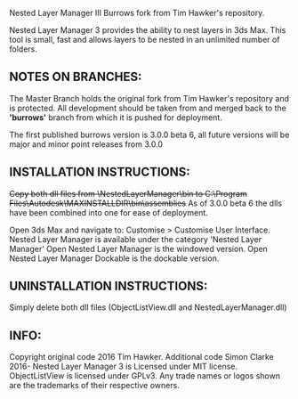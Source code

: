 Nested Layer Manager III Burrows fork from Tim Hawker's repository.

Nested Layer Manager 3 provides the ability to nest layers in 3ds Max. This tool is small, fast and allows layers to be nested in an unlimited number of folders.


NOTES ON BRANCHES:
--------------------------------------
The Master Branch holds the original fork from Tim Hawker's repository and is protected. All development should be taken from and merged back to the **'burrows'** branch from which it is pushed for deployment. 

The first published burrows version is 3.0.0 beta 6, all future versions will be major and minor point releases from 3.0.0

INSTALLATION INSTRUCTIONS:
--------------------------------------

~~Copy both dll files from \NestedLayerManager\bin to C:\Program Files\Autodesk\MAXINSTALLDIR\bin\assemblies~~
As of 3.0.0 beta 6 the dlls have been combined into one for ease of deployment.

Open 3ds Max and navigate to: Customise > Customise User Interface.
Nested Layer Manager is available under the category 'Nested Layer Manager'
Open Nested Layer Manager is the windowed version.
Open Nested Layer Manager Dockable is the dockable version.


UNINSTALLATION INSTRUCTIONS:
--------------------------------------

Simply delete both dll files (ObjectListView.dll and NestedLayerManager.dll)


INFO:
--------------------------------------

Copyright original code 2016 Tim Hawker.
Additional code Simon Clarke 2016-
Nested Layer Manager 3 is Licensed under MIT license. 
ObjectListView is licensed under GPLv3.
Any trade names or logos shown are the trademarks of their respective owners.
